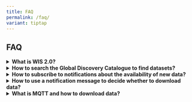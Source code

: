```yaml
---
title: FAQ
permalink: /faq/
variant: tiptap
---
```

<h2>FAQ</h2>
<p></p>
<div data-type="detailGroup" class="isomer-accordion isomer-accordion-white">
<details class="isomer-details">
<summary><strong>What is WIS 2.0?</strong>
</summary>
<div data-type="detailsContent" class="isomer-details-content">
<p>WIS2 has been designed to meet the shortfalls of the current WIS and GTS,
support Resolution 1 (Cg-Ext(2021)) – WMO Unified Policy for the International
Exchange of Earth System Data (<em><a href="https://library.wmo.int/idurl/4/57850" rel="noopener noreferrer nofollow" target="_blank"><u>World Meteorological Congress: Abridged Final Report of the Extraordinary Session</u></a></em> (WMO-No.
1281)), support the Global Basic Observing Network (GBON) and meet the
demand for high data volume, variety, velocity and veracity.</p>
<p>WIS2 technical framework is based around three foundational pillars: leveraging
open standards, simpler data exchange and cloud-ready solutions.</p>
<p></p>
<p>For further information please visit the <a href="https://github.com/wmo-im" rel="noopener noreferrer nofollow" target="_blank">github.com/wmo-im</a>
</p>
</div>
</details>
<details class="isomer-details">
<summary><strong>How to search the Global Discovery Catalogue to find datasets?</strong>
</summary>
<div data-type="detailsContent" class="isomer-details-content">
<p>The first step is to determine which dataset or datasets contains the
data that you need.</p>
<p></p>
<p>To do this, you may browse and search for discovery metadata, using keywords,
geographic area of interest, temporal information, or free text, provided
by the Global Discovery Catalogue. Discovery metadata follows a standard
scheme (see Manual on WIS, Volume II – Appendix F: WMO Core Metadata Profile).</p>
<p></p>
<p>A key component of dataset records in the Global Discovery Catalogue is
that of "actionable" links. A dataset record provides one to many links
that clearly identify the nature and purpose of the link (informational,
direct download, API, subscription) so that the data consumer can interact
with the data accordingly. For example, a dataset record may include a
link to subscribe to notifications (see below: How to subscribe to notifications
about the availability of new data) about the data, or an API, or an offline
archive retrieval service.</p>
<p></p>
<p>The Global Discovery Catalogue is accessible via an API and provides a
low barrier mechanism. Internet search engines are able to index the discovery
metadata in the Global Discovery Catalogue, thereby providing data consumers
with an alternative means to search for WIS2 data.</p>
</div>
</details>
<details class="isomer-details">
<summary><strong>How to subscribe to notifications about the availability of new data?</strong>
</summary>
<div data-type="detailsContent" class="isomer-details-content">
<p>WIS2 provides notifications about updates to datasets; for example, when
a new observation record from an automatic weather station is added to
a dataset of surface observations. Notifications are published on message
brokers. Where data consumers need to use data rapidly once it has been
published (such as input to a weather prediction model), they should subscribe
to one or more Global Broker to get notifications messages using Message
Queuing Telemetry Transport (MQTT) protocol.</p>
<p>In WIS2, notifications are republished by Global Brokers to ensure resilient
distribution. Consequently, there will be multiple places where one can
subscribe. Data consumers requiring real-time notifications must subscribe
to Global Brokers. A data consumer should subscribe to more than one Global
Broker, thereby ensuring that notifications continue to be received if
a Global Broker instance fails.</p>
<p>A dataset in WIS2 is associated with a unique <em>topic</em>. Notifications
about updates to a dataset are published to the associated topic. Topics
are organized according to a standard scheme (see the <em>Manual on WIS</em>,
Volume II - Appendix D: WIS2 Topic Hierarchy).</p>
<p>A data consumer can find the appropriate topic to subscribe to either
by searching the Global Discovery Catalogue, using an Internet search engine,
or by browsing the topic hierarchy on a Message Broker.</p>
<p>WIS2 uses Global Caches to distribute core data, as defined in the Unified
Data Policy (Resolution 1 (Cg-Ext (2021))). Each Global Cache republishes
core data on its own highly available data server and publishes a new notification
message advertising the availability of that data from the Global Cache
location.</p>
<p>Notifications from WIS2 Nodes and Global Caches are published on different
topics: The root topic used by WIS2 Nodes is <code>origin</code>, while
the root topic used by Global Caches is <code>cache</code>. Other than the
root, the topic hierarchy is identical. For example, for synoptic weather
observations published by Environment Canada:</p>
<ul>
<li>
<p>Environment and Climate Change Canada, Meteorological Service of Canada’s
WIS2 Node publishes to: <code>origin/a/wis2/ca-eccc-msc/data/core/weather/surface-based-observations/synop</code>
</p>
</li>
<li>
<p>Global Caches publish to: <code>cache/a/wis2/ca-eccc-msc/data/core/weather/surface-based-observations/synop</code>
</p>
</li>
</ul>
<p>As per clause 3.2.13 of the <em>Manual on WIS</em>, Volume II, data consumers
should access core data from the Global Caches. Consequently, they need
to subscribe to the <code>cache</code> topic hierarchy to receive the notifications
from Global Caches, each of which provides a link (that is, URL) to download
from the respective Global Cache’s data server.</p>
</div>
</details>
<details class="isomer-details">
<summary><strong>How to use a notification message to decide whether to download data?</strong>
</summary>
<div data-type="detailsContent" class="isomer-details-content">
<p>On receipt of a notification message, a data consumer needs to decide
whether to download the newly available data. The content of the notification
message provides the information needed to make this decision. For details
of the specification, see the <em>Manual on WIS</em>, Volume II - Appendix
E: WIS2 Notification Message.</p>
<p>In many cases, data consumers will use a software application to determine
whether or not to download the data. This section provides insight about
what happens.</p>
<p>When subscribing to multiple Global Brokers the data consumer will receive
multiple copies of a notification message. Each notification message has
a unique identifier, defined using the <code>id</code> property. Duplicate
messages should be discarded.</p>
<p>The core data will be available from both a WIS2 Node and Global Caches,
each of which publishes a different notification message advertising an
alternative location from where the data can be downloaded. Because these
are different messages, they will have different identifiers. However,
each of these messages refers to the same data object, which is uniquely
identified in the notification message using the data_id property. Notification
messages from different sources can easily be compared to determine if
they refer to the same data. By subscribing to the cache root topic, data
consumers will only receive notifications about data available from the
Global Caches. The origin root topic should be used when subscribing to
notifications about recommended data. Data consumers should not subscribe
to the origin root topic for notifications about core data because notification
messages provided on these topics will refer to data published directly
on the WIS2 Nodes (referred to as, the "origin").</p>
<p>Data consumers need to consider their strategy for managing these duplicate
messages. From a data perspective, it does not matter which Global Cache
instance is used – they will all provide an identical copy of the data
object published by the originating WIS2 Node. The simplest strategy is
to accept the first notification message and download it from the Global
Cache instance that the message refers to by using a URL for the data object
at that Global Cache instance. Alternatively, a data consumer may have
a preferred Global Cache instance, for example, that is located in their
region. Whichever Global Cache instance is chosen, data consumers will
need to implement logic to discard duplicate notification messages based
on <code>id</code> and duplicate data objects based on <code>data_id</code>.</p>
<p>A notification message also provides a small amount of metadata about
the data object it references such as location and time. Data consumers
can use this metadata to decide if the data object referenced in the message
should be downloaded. This is known as client-side filtering.</p>
<p>The notification message should also include the metadata identifier for
the dataset to which the data object belongs. A data consumer can use the
metadata identifier to search the Global Discovery Catalogue and discover
more about the data - in particular, whether there are any conditions on
the use of this data.</p>
</div>
</details>
<details class="isomer-details">
<summary><strong>What is MQTT and how to download data?</strong>
</summary>
<div data-type="detailsContent" class="isomer-details-content">
<p>MQTT (Message Queuing Telemetry Transport) is a lightweight messaging
protocol designed for efficient communication in IoT and M2M applications.
MQTT uses a publish/subscribe model where clients publish messages to topics
and subscribe to topics to receive messages.</p>
<p></p>
<p>In order to download the data, you will require an MQTT client or use
a programming library for your preferred language (e.g., Paho for Python
or Java). Some readily available MQTT clients are MQTT explorer and MQTT.fx.</p>
<p></p>
<p></p>
</div>
</details>
</div>
<p></p>